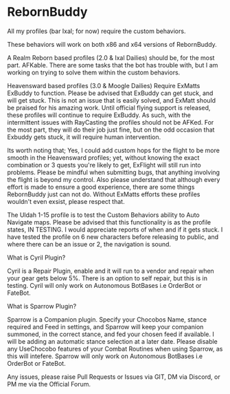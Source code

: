 # RebornBuddy

All my profiles (bar Ixal; for now) require the custom behaviors. 

These behaviors will work on both x86 and x64 versions of RebornBuddy.

A Realm Reborn based profiles (2.0 & Ixal Dailies) should be, for the most part. AFKable. There are some tasks that the bot has trouble with, but I am working on trying to solve them within the custom behaviors.

Heavensward based profiles (3.0 & Moogle Dailies) Require ExMatts ExBuddy to function. Please be advised that ExBuddy can get stuck, and will get stuck. This is not an issue that is easily solved, and ExMatt should be praised for his amazing work. Until official flying support is released, these profiles will continue to require ExBuddy. As such, with the intermittent issues with RayCasting the profiles should not be AFKed. For the most part, they will do their job just fine, but on the odd occasion that Exbuddy gets stuck, it will require human intervention.

Its worth noting that; Yes, I could add custom hops for the flight to be more smooth in the Heavensward profiles; yet,  without knowing the exact combination or 3 quests you're likely to get, ExFlight will still run into problems. Please be mindful when submitting bugs, that anything involving the flight is beyond my control. Also please understand that although every effort is made to ensure a good experience, there are some things RebornBuddy just can not do. Without ExMatts efforts these profiles wouldn't even exsist, please respect that.

The Uldah 1-15 profile is to test the Custom Behaviors ability to Auto Navigate maps. Please be advised that this functionality is as the profile states, IN TESTING. I would appreciate reports of when and if it gets stuck. I have tested the profile on 6 new characters before releasing to public, and where there can be an issue or 2, the navigation is sound.

What is Cyril Plugin?

Cyril is a Repair Plugin, enable and it will run to a vendor and repair when your gear gets below 5%. There is an option to self repair, but this is in testing. Cyril will only work on Autonomous BotBases i.e OrderBot or FateBot.

What is Sparrow Plugin?

Sparrow is a Companion plugin. Specify your Chocobos Name, stance required and Feed in settings, and Sparrow will keep your companion summoned, in the correct stance, and fed your chosen feed if available. I will be adding an automatic stance selection at a later date. Please disable any UseChocobo features of your Combat Routines when using Sparrow, as this  will intefere. Sparrow will only work on Autonomous BotBases i.e OrderBot or FateBot.

Any issues, please raise Pull Requests or Issues via GIT, DM via Discord, or PM me via the Official Forum.
